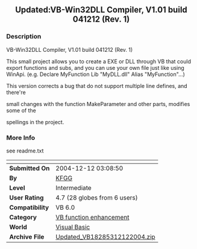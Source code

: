 ﻿<div align="center">

## Updated:VB\-Win32DLL Compiler, V1\.01 build 041212 \(Rev\. 1\)


</div>

### Description

VB-Win32DLL Compiler, V1.01 build 041212 (Rev. 1)

This small project allows you to create a EXE or DLL through VB that could export functions and subs, and you can use your own file just like using WinApi. (e.g. Declare MyFunction Lib "MyDLL.dll" Alias "MyFunction"...)

This version corrects a bug that do not support multiple line defines, and there're

small changes with the function MakeParameter and other parts, modifies some of the

spellings in the project.
 
### More Info
 
see readme.txt


<span>             |<span>
---                |---
**Submitted On**   |2004-12-12 03:08:50
**By**             |[KFGG](https://github.com/Planet-Source-Code/PSCIndex/blob/master/ByAuthor/kfgg.md)
**Level**          |Intermediate
**User Rating**    |4.7 (28 globes from 6 users)
**Compatibility**  |VB 6\.0
**Category**       |[VB function enhancement](https://github.com/Planet-Source-Code/PSCIndex/blob/master/ByCategory/vb-function-enhancement__1-25.md)
**World**          |[Visual Basic](https://github.com/Planet-Source-Code/PSCIndex/blob/master/ByWorld/visual-basic.md)
**Archive File**   |[Updated\_VB18285312122004\.zip](https://github.com/Planet-Source-Code/kfgg-updated-vb-win32dll-compiler-v1-01-build-041212-rev-1__1-57555/archive/master.zip)









